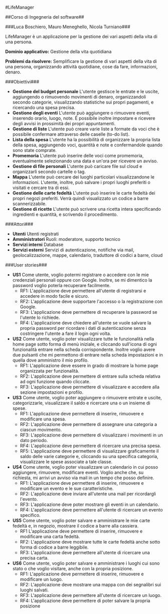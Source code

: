 #LifeManager

##Corso di Ingegneria del software##

###Luca Boschiero, Mauro Meneghello, Nicola Turniano###

LifeManager è un applicazione per la gestione dei vari aspetti della vita di una persona.

**Dominio applicativo:** Gestione della vita quotidiana

**Problemi da risolvere:** Semplificare la gestione di vari aspetti della vita di una persona, organizzando attività quotidiane, cose da fare, informazioni, denaro.




###Obiettivi###

  * **Gestione del budget personale**
    L'utente gestisce le entrate e le uscite, aggiungendo o rimuovendo movimenti di denaro, organizzandoli secondo categorie, visualizzando statistiche sui propri         pagamenti, e ricercando una spesa precisa.
  * **Gestione degli eventi**
    L'utente può aggiungere o rimuovere eventi, inserendo orario, luogo, note. É possibile inoltre impostare e ricevere degli avvisi in prossimità dei propri           appuntamenti.
  * **Gestione di liste**
    L'utente può creare varie liste a formate da voci che è possibile confermare attraverso delle caselle (to-do list).
  * **Lista della spesa**
    L'utente ha la possibilità di organizzare la propria lista della spesa, aggiungendo voci, quantità e note e confermandole quando sono state comprate. 
  * **Promemoria**
    L'utente può inserire delle voci come promemoria, eventualmente selezionando una data e un'ora per ricevere un avviso.
  * **Gestione di file personali**
    L'utente può caricare file sul cloud e organizzarli secondo cartelle o tag.
  * **Mappa**
    L'utente può cercare dei luoghi particolari visualizzandone le informazioni. L'utente, inoltre, può salvare i propri luoghi preferiti o visitati e cercare tra di essi.
  * **Gestione delle carte fedeltà**
    L'utente può inserire le carte fedeltà dei propri negozi preferiti. Verrà quindi visualizzato un codice a barre scannerizzabile.
  * **Gestione di ricette**
    L'utente può scrivere una ricetta intera specificando ingredienti e quantità, e scrivendo il procedimento.

###Attori###

  * **Utenti**
    Utenti registrati
  * **Amministratori**
    Ruoli: moderatore, supporto tecnico
  * **Servizi interni**
    Database
  * **Servizi esterni**
    Servizi di autenticazione, notifiche via mail, geolocalizzazione, mappe, calendario, traduttore di codici a barre, cloud

###User stories###

 * **US1**
   Come utente, voglio potermi registrare o accedere con le mie credenziali personali oppure con Google. Inoltre, se mi dimentico la password voglio poterla recuperare facilmente.
   * RF1: L'applicazione deve permettere all'utente di registrarsi e accedere in modo facile e sicuro.
   * RF2: L'applicazione deve supportare l'accesso o la registrazione con Google.
   * RF3: L'applicazione deve permettere di recuperare la password se l'utente lo richiede.
   * RF4: L'applicazione deve chiedere all'utente se vuole salvare la propria password per ricordare i dati di autenticazione senza costringere l'utente a fare il login ogni volta.
 * **US2**
   Come utente, voglio poter visualizzare tutte le funzionalità nella home page sotto forma di menù iniziale, e cliccando sull'icona di ogni funzionalità entrare nella scheda corrispondente. Inoltre voglio avere due pulsanti che mi permettono di entrare nella scheda impostazioni e in quella dove amministro il mio profilo.
   * RF1: L'applicazione deve essere in grado di mostrare la home page organizzata per funzionalità.
   * RF2: L'applicazione deve permettere di entrare sulla scheda relativa ad ogni funzione quando cliccate.
   * RF3: L'applicazione deve permettere di visualizzare e accedere alla sezione impostazioni e profilo.
 * **US3**
   Come utente, voglio poter aggiungere o rimuovere entrate e uscite, categorizzarle, visualizzare il saldo e ricercare una o un insieme di spese.
   * RF1: L'applicazione deve permettere di inserire, rimuovere e modificare una spesa.
   * RF2: L'applicazione deve permettere di assegnare una categoria a ciascun movimento.
   * RF3: L'applicazione deve permettere di visualizzare i movimenti in un dato periodo.
   * RF4: L'applicazione deve permettere di ricercare una precisa spesa.
   * RF5: L'applicazione deve permettere di visualizzare graficamente il saldo delle varie categorie e, cliccando su una specifica categoria, visualizzare le spese associate a tale classe.
 * **US4**
   Come utente, voglio poter visualizzare un calendario in cui posso aggiungere, rimuovere, modificare eventi. Voglio anche che, su richiesta, mi arrivi un avviso via mail in un tempo che posso definire. 
   * RF1: L'applicazione deve permettere di inserire, rimuovere e modificare un evento e le sue caratteristiche.
   * RF2: L'applicazione deve inviare all'utente una mail per ricordargli l'evento.
   * RF3: L'applicazione deve poter mostrare gli eventi in un calendario.
   * RF4: L'applicazione deve permettere all'utente di ricercare un evento specifico. 
 * **US5**
   Come utente, voglio poter salvare e amministrare le mie carte fedeltà e, in  negozio, mostrare il codice a barre alla cassiera.
   * RF1 L'applicazione deve permettere di inserire, rimuovere e modificare una carta fedeltà.
   * RF2: L'applicazione deve mostrare tutte le carte fedeltà anche sotto forma di codice a barre leggibile.
   * RF3: L'applicazione deve permettere all'utente di ricercare una precisa carta.
 * **US6**
   Come utente, voglio poter salvare e amministrare i luoghi cui sono stato o che voglio visitare, anche con la propria posizione.
   * RF1: L'applicazione deve permettere di inserire, rimuovere e modificare un luogo.
   * RF2: L'applicazione deve mostrare una mappa con dei segnalibri sui luoghi salvati.
   * RF3: L'applicazione deve permettere all'utente di ricercare un luogo.
   * RF4: L'applicazione deve permettere di poter salvare la propria posizione

